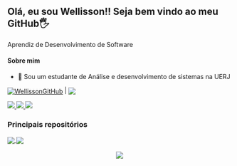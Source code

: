 ## Olá, eu sou Wellisson!! Seja bem vindo ao meu GitHub🖐️

Aprendiz de Desenvolvimento de Software

#### Sobre mim
- 📖 Sou um estudante de Análise e desenvolvimento de sistemas na UERJ

<a href="https://github.com/wellissonreis"><img align="center" src="https://github-readme-stats.vercel.app/api?username=wellissonreis&show_icons=true&include_all_commits=true&theme=buefy&hide_border=true" alt="WellissonGitHub" /></a> | <a href="https://github.com/wellissonreis"><img align="center" src="https://github-readme-stats.vercel.app/api/top-langs/?username=wellissonreis&layout=compact&theme=buefy&hide_border=true" /></a>


<div>
 <a href="https://www.linkedin.com/in/wellisson-reis2712/"> <img src="https://img.shields.io/badge/LinkedIn-0077B5?style=for-the-badge&logo=linkedin&logoColor=white"> </a>
 <a href="mailto:Wellissonsilvareis28@gmail.com"> <img src="https://img.shields.io/badge/Gmail-D14836?style=for-the-badge&logo=gmail&logoColor=white"> </a>
 <a href="mailto:Wellissonsilvareis28@hotmail.com"> <img src="https://img.shields.io/badge/Microsoft_Outlook-0078D4?style=for-the-badge&logo=microsoft-outlook&logoColor=white"> </a>
 
</div>

### Principais repositórios
<a href="https://github.com/wellissonreis/API-de-Videos">
  <img align="center" src="https://github-readme-stats.vercel.app/api/pin/?username=wellissonreis&repo=API-de-Videos&theme=buefy" />
</a>
<a href="https://github.com/wellissonreis/RepositoriosGitHubApi">
  <img align="center" src="https://github-readme-stats.vercel.app/api/pin/?username=wellissonreis&repo=RepositoriosGitHubApi&theme=buefy" />
</a>
<br />
<br />

<div align= "center">
  <img src="https://i.pinimg.com/originals/e4/26/70/e426702edf874b181aced1e2fa5c6cde.gif" />
</div>
